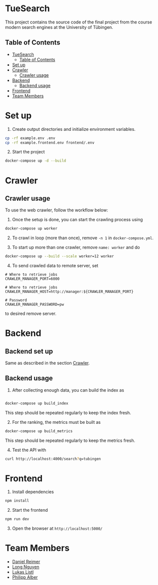 # TueSearch

This project contains the source code of the final project from the course modern search engines at the University of
Tübingen.

## Table of Contents

- [TueSearch](#tuesearch)
    - [Table of Contents](#table-of-contents)
- [Set up](#crawler-set-up)
- [Crawler](#crawler)
    - [Crawler usage](#crawler-usage)
- [Backend](#backend)
    - [Backend usage](#backend-usage)
- [Frontend](#frontend)
- [Team Members](#team-members)

# Set up

1. Create output directories and initialize environment variables.

```bash
cp -rf example.env .env
cp -rf example.frontend.env frontend/.env
```

2. Start the project

```bash
docker-compose up -d --build
```

# Crawler

## Crawler usage

To use the web crawler, follow the workflow below:

1. Once the setup is done, you can start the crawling process using

```bash
docker-compose up worker
```

2. To crawl in loop (more than once), remove `-n 1` in `docker-compose.yml`.

3. To start up more than one crawler, remove `name: worker` and do

```bash
docker-compose up --build --scale worker=12 worker
```

4. To send crawled data to remote server, set

```dotenv
# Where to retrieve jobs
CRAWLER_MANAGER_PORT=6000

# Where to retrieve jobs
CRAWLER_MANAGER_HOST=http://manager:${CRAWLER_MANAGER_PORT}

# Password
CRAWLER_MANAGER_PASSWORD=pw
```

to desired remove server.

# Backend

## Backend set up

Same as described in the section [Crawler](#crawler).

## Backend usage

1. After collecting enough data, you can build the index as

```bash

docker-compose up build_index
```

This step should be repeated regularly to keep the index fresh.

2. For the ranking, the metrics must be built as

```bash
docker-compose up build_metrics
```

This step should be repeated regularly to keep the metrics fresh.

4. Test the API with

```bash
curl http://localhost:4000/search?q=tubingen
```

# Frontend

1. Install dependencies

```bash
npm install
```

2. Start the frontend

```bash
npm run dev
```

3. Open the browser at `http://localhost:5000/`

# Team Members

- [Daniel Reimer](https://github.com/Seskahin)
- [Long Nguyen](https://github.com/longpollehn)
- [Lukas Listl](https://github.com/LukasListl)
- [Philipp Alber](https://github.com/coolusaHD)
